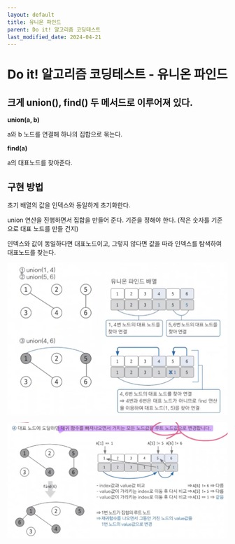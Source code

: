 ```yaml
---
layout: default
title: 유니온 파인드
parent: Do it! 알고리즘 코딩테스트
last_modified_date: 2024-04-21
---
```


# Do it! 알고리즘 코딩테스트 - 유니온 파인드

## 크게 union(), find() 두 메서드로 이루어져 있다.

**union(a, b)**

a와 b 노드를 연결해 하나의 집합으로 묶는다.

**find(a)**

a의 대표노드를 찾아준다.

## 구현 방법

초기 배열의 값을 인덱스와 동일하게 초기화한다.

union 연산을 진행하면서 집합을 만들어 준다. 기준을 정해야 한다. (작은 숫자를 기준으로 대표 노드를 만들 건지)

인덱스와 값이 동일하다면 대표노드이고, 그렇지 않다면 값을 따라 인덱스를 탐색하여 대표노드를 찾는다.

![](/attachment/2024/04/21/union-find01.png)

![](/attachment/2024/04/21/union-find02.png)